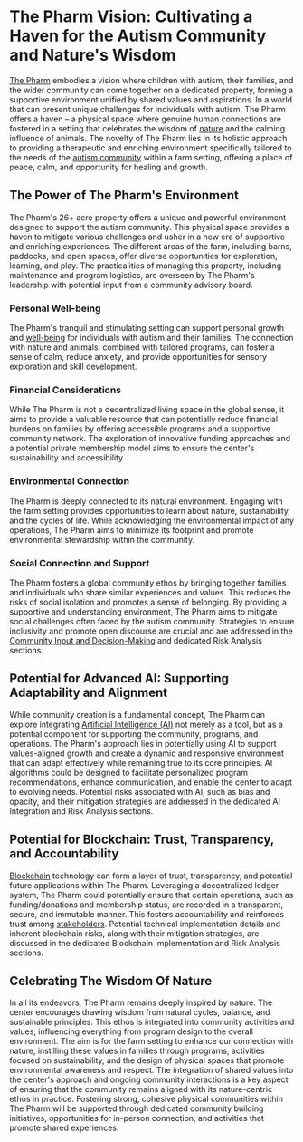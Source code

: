 # The Pharm Vision: Cultivating a Haven for the Autism Community and Nature's Wisdom

[The Pharm](index.html#the-pharm) embodies a vision where children with autism, their families, and the wider community can come together on a dedicated property, forming a supportive environment unified by shared values and aspirations. In a world that can present unique challenges for individuals with autism, The Pharm offers a haven – a physical space where genuine human connections are fostered in a setting that celebrates the wisdom of [nature](index.html#nature) and the calming influence of animals. The novelty of The Pharm lies in its holistic approach to providing a therapeutic and enriching environment specifically tailored to the needs of the [autism community](index.html#autism-community) within a farm setting, offering a place of peace, calm, and opportunity for healing and growth.

## The Power of The Pharm's Environment

The Pharm's 26+ acre property offers a unique and powerful environment designed to support the autism community. This physical space provides a haven to mitigate various challenges and usher in a new era of supportive and enriching experiences. The different areas of the farm, including barns, paddocks, and open spaces, offer diverse opportunities for exploration, learning, and play. The practicalities of managing this property, including maintenance and program logistics, are overseen by The Pharm's leadership with potential input from a community advisory board.

### Personal Well-being

The Pharm's tranquil and stimulating setting can support personal growth and [well-being](index.html#well-being) for individuals with autism and their families. The connection with nature and animals, combined with tailored programs, can foster a sense of calm, reduce anxiety, and provide opportunities for sensory exploration and skill development.

### Financial Considerations

While The Pharm is not a decentralized living space in the global sense, it aims to provide a valuable resource that can potentially reduce financial burdens on families by offering accessible programs and a supportive community network. The exploration of innovative funding approaches and a potential private membership model aims to ensure the center's sustainability and accessibility.

### Environmental Connection

The Pharm is deeply connected to its natural environment. Engaging with the farm setting provides opportunities to learn about nature, sustainability, and the cycles of life. While acknowledging the environmental impact of any operations, The Pharm aims to minimize its footprint and promote environmental stewardship within the community.

### Social Connection and Support

The Pharm fosters a global community ethos by bringing together families and individuals who share similar experiences and values. This reduces the risks of social isolation and promotes a sense of belonging. By providing a supportive and understanding environment, The Pharm aims to mitigate social challenges often faced by the autism community. Strategies to ensure inclusivity and promote open discourse are crucial and are addressed in the [Community Input and Decision-Making](community_input_and_decision_making.html#community-input-and-decision-making) and dedicated Risk Analysis sections.

## Potential for Advanced AI: Supporting Adaptability and Alignment

While community creation is a fundamental concept, The Pharm can explore integrating [Artificial Intelligence (AI)](ai_integration.html#ai-integration) not merely as a tool, but as a potential component for supporting the community, programs, and operations. The Pharm's approach lies in potentially using AI to support values-aligned growth and create a dynamic and responsive environment that can adapt effectively while remaining true to its core principles. AI algorithms could be designed to facilitate personalized program recommendations, enhance communication, and enable the center to adapt to evolving needs. Potential risks associated with AI, such as bias and opacity, and their mitigation strategies are addressed in the dedicated AI Integration and Risk Analysis sections.

## Potential for Blockchain: Trust, Transparency, and Accountability

[Blockchain](blockchain_implementation.html#blockchain-implementation) technology can form a layer of trust, transparency, and potential future applications within The Pharm. Leveraging a decentralized ledger system, The Pharm could potentially ensure that certain operations, such as funding/donations and membership status, are recorded in a transparent, secure, and immutable manner. This fosters accountability and reinforces trust among [stakeholders](index.html#stakeholders). Potential technical implementation details and inherent blockchain risks, along with their mitigation strategies, are discussed in the dedicated Blockchain Implementation and Risk Analysis sections.

## Celebrating The Wisdom Of Nature

In all its endeavors, The Pharm remains deeply inspired by nature. The center encourages drawing wisdom from natural cycles, balance, and sustainable principles. This ethos is integrated into community activities and values, influencing everything from program design to the overall environment. The aim is for the farm setting to enhance our connection with nature, instilling these values in families through programs, activities focused on sustainability, and the design of physical spaces that promote environmental awareness and respect. The integration of shared values into the center's approach and ongoing community interactions is a key aspect of ensuring that the community remains aligned with its nature-centric ethos in practice. Fostering strong, cohesive physical communities within The Pharm will be supported through dedicated community building initiatives, opportunities for in-person connection, and activities that promote shared experiences.
